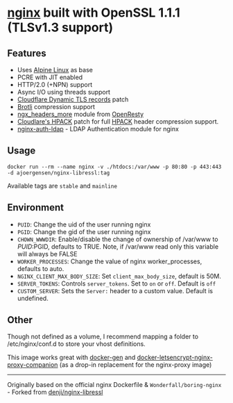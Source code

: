 #  **[nginx][3]** built with **OpenSSL 1.1.1** (TLSv1.3 support)

## Features

- Uses [Alpine Linux][5] as base
- PCRE with JIT enabled
- HTTP/2.0 (+NPN) support
- Async I/O using threads support
- [Cloudflare Dynamic TLS records][6] patch
- [Brotli][7] compression support
- [ngx_headers_more][12] module from [OpenResty][13]
- [Cloudlare's HPACK][14] patch for full [HPACK][15] header compression support.
- [nginx-auth-ldap][ldap] - LDAP Authentication module for nginx

## Usage

```docker run --rm --name nginx -v ./htdocs:/var/www -p 80:80 -p 443:443 -d ajoergensen/nginx-libressl:tag```

Available tags are `stable` and `mainline`

## Environment

- `PUID`: Change the uid of the user running nginx
- `PGID`: Change the gid of the user running nginx
- `CHOWN_WWWDIR`: Enable/disable the change of ownership of /var/www to $PUID:$PGID, defaults to TRUE. Note, if /var/www read only this variable will always be FALSE
- `WORKER_PROCESSES`: Change the value of nginx worker_processes, defaults to auto.
- `NGINX_CLIENT_MAX_BODY_SIZE`: Set `client_max_body_size`, default is 50M.
- `SERVER_TOKENS`: Controls `server_tokens`. Set to `on` or `off`. Default is `off`
- `CUSTOM_SERVER`: Sets the `Server:` header to a custom value. Default is undefined.

## Other

Though not defined as a volume, I recommend mapping a folder to /etc/nginx/conf.d to store your vhost definitions.

This image works great with [docker-gen][8] and [docker-letsencrypt-nginx-proxy-companion][9] (as a drop-in replacement for the nginx-proxy image)

----

Originally based on the official nginx Dockerfile & `Wonderfall/boring-nginx` - Forked from [denji/nginx-libressl][1]

[1]: https://github.com/nginx-modules/docker-nginx-libressl/
[3]: http://nginx.org/
[4]: https://libressl.org/
[5]: https://alpinelinux.org/
[6]: https://blog.cloudflare.com/optimizing-tls-over-tcp-to-reduce-latency/
[7]: https://en.wikipedia.org/wiki/Brotli
[8]: https://github.com/jwilder/nginx-proxy
[9]: https://github.com/JrCs/docker-letsencrypt-nginx-proxy-companion
[11]: https://blog.cloudflare.com/deprecating-spdy/
[12]: https://github.com/openresty/headers-more-nginx-module
[13]: https://openresty.org/en/
[14]: https://github.com/cloudflare/sslconfig
[15]: https://http2.github.io/http2-spec/compression.html
[nginx_patch]: https://github.com/kn007/patch/blob/master/nginx.patch
[ldap]: https://github.com/kvspb/nginx-auth-ldap
